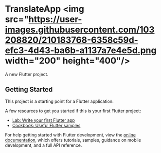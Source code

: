 # TranslateApp <img src="https://user-images.githubusercontent.com/103208820/210183768-6358c59d-efc3-4d43-ba6b-a1137a7e4e5d.png  width="200" height="400"/>

A new Flutter project.

## Getting Started

This project is a starting point for a Flutter application.

A few resources to get you started if this is your first Flutter project:

- [Lab: Write your first Flutter app](https://docs.flutter.dev/get-started/codelab)
- [Cookbook: Useful Flutter samples](https://docs.flutter.dev/cookbook)

For help getting started with Flutter development, view the
[online documentation](https://docs.flutter.dev/), which offers tutorials,
samples, guidance on mobile development, and a full API reference.
